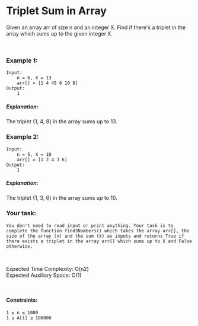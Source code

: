 # Triplet Sum in Array

Given an array arr of size n and an integer X. Find if there's a triplet in the array which sums up to the given integer X.


&nbsp;

### Example 1:
```
Input: 
    n = 6, X = 13
    arr[] = [1 4 45 6 10 8]
Output:
    1
```
##### Explanation:
The triplet {1, 4, 8} in 
the array sums up to 13.

### Example 2:
```
Input: 
    n = 5, X = 10
    arr[] = [1 2 4 3 6]
Output:
    1
```
##### Explanation:
The triplet {1, 3, 6} in 
the array sums up to 10.

### Your task:
```
You don't need to read input or print anything. Your task is to complete the function find3Numbers() which takes the array arr[], the size of the array (n) and the sum (X) as inputs and returns True if there exists a triplet in the array arr[] which sums up to X and False otherwise.
```

&nbsp;

Expected Time Complexity: O(n2) <br />
Expected Auxiliary Space: O(1)

<br />

#### Constraints:
```
1 ≤ n ≤ 1000
1 ≤ A[i] ≤ 100000
```